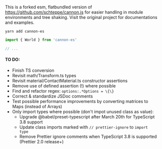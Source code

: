 This is a forked esm, flatbundled version of https://github.com/schteppe/cannon.js for easier handling in module environments and tree shaking. Visit the original project for documentations and examples.

    yarn add cannon-es

```jsx
import { World } from 'cannon-es'

// ...
```

#### TO DO:

- Finish TS conversion
- Revisit math/Transform.ts types
- Revisit material/ContactMaterial.ts constructor assertions
- Remove use of defined assertion (!) where possible
- Find and refactor regex: `options:.*Options = \{\}`
- Correct & standardize JSDoc comments
- Test possible performance improvements by converting matrices to Maps (instead of Arrays)
- Only import types where possible (don't impot unused class as value):
    - Upgrade @babel/preset-typescript after March 20th for TypeScript 3.8 support
    - Update class imports marked with `// prettier-ignore` to `import type`
    - Remove Prettier ignore comments when TypeScript 3.8 is supported (Prettier 2.0 release+)
